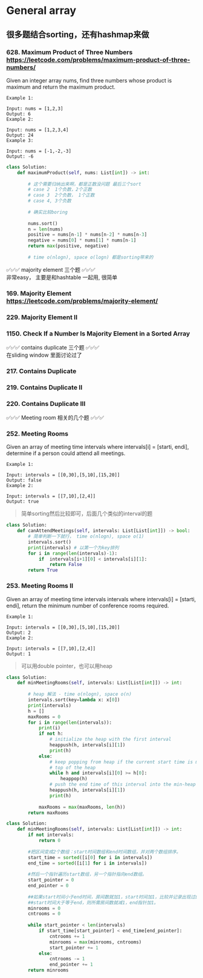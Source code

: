 # General array

## 很多题结合sorting，还有hashmap来做

### 628. Maximum Product of Three Numbers https://leetcode.com/problems/maximum-product-of-three-numbers/ 
Given an integer array nums, find three numbers whose product is maximum and return the maximum product.
```
Example 1:

Input: nums = [1,2,3]
Output: 6
Example 2:

Input: nums = [1,2,3,4]
Output: 24
Example 3:

Input: nums = [-1,-2,-3]
Output: -6
```
```python
class Solution:
    def maximumProduct(self, nums: List[int]) -> int:
        
        # 这个需要归纳出来啊，都是正数没问题 最后三个sort
        # case 2  1个负数，2个正数
        # case 3  2个负数， 1个正数
        # case 4, 3个负数
        
        # 确实比较boring
        
        nums.sort()
        n = len(nums)
        positive = nums[n-1] * nums[n-2] * nums[n-3]
        negative = nums[0] * nums[1] * nums[n-1] 
        return max(positive, negative)
    
        # time o(nlogn), space o(logn) 都是sorting带来的
```

✅✅✅ majority element 三个题 ✅✅✅  
非常easy， 主要是和hashtable 一起用, 很简单

### 169. Majority Element  https://leetcode.com/problems/majority-element/ 
### 229. Majority Element II 
### 1150. Check If a Number Is Majority Element in a Sorted Array 


✅✅✅ contains duplicate 三个题 ✅✅✅  
在sliding window 里面讨论过了

### 217. Contains Duplicate
### 219. Contains Duplicate II
### 220. Contains Duplicate III


✅✅✅ Meeting room 相关的几个题 ✅✅✅  

### 252. Meeting Rooms
Given an array of meeting time intervals where intervals[i] = [starti, endi], determine if a person could attend all meetings.
```
Example 1:

Input: intervals = [[0,30],[5,10],[15,20]]
Output: false
Example 2:

Input: intervals = [[7,10],[2,4]]
Output: true
```
> 简单sorting然后比较即可，后面几个类似的interval的题
```python
class Solution:
    def canAttendMeetings(self, intervals: List[List[int]]) -> bool:
        # 简单判断一下就行， time o(nlogn), space o(1) 
        intervals.sort()
        print(intervals) # 以第一个为key排列
        for i in range(len(intervals)-1):
            if  intervals[i+1][0] < intervals[i][1]:
                return False
        return True 
```


### 253. Meeting Rooms II 
Given an array of meeting time intervals intervals where intervals[i] = [starti, endi], return the minimum number of conference rooms required.
```
Example 1:

Input: intervals = [[0,30],[5,10],[15,20]]
Output: 2
Example 2:

Input: intervals = [[7,10],[2,4]]
Output: 1
```
> 可以用double pointer，也可以用heap

```python
class Solution:
    def minMeetingRooms(self, intervals: List[List[int]]) -> int:
        
        # heap 解法 - time o(nlogn), space o(n)
        intervals.sort(key=lambda x: x[0])
        print(intervals)
        h = []
        maxRooms = 0
        for i in range(len(intervals)):
            print(i)
            if not h:
                # initialize the heap with the first interval
                heappush(h, intervals[i][1])
                print(h)
            else:
                # keep popping from heap if the current start time is more than
                # top of the heap
                while h and intervals[i][0] >= h[0]:
                    heappop(h)
                # push the end time of this interval into the min-heap
                heappush(h, intervals[i][1])
                print(h)
                
            maxRooms = max(maxRooms, len(h))
        return maxRooms

class Solution:
    def minMeetingRooms(self, intervals: List[List[int]]) -> int:
        if not intervals:
            return 0
            
        #把区间变成2个数组：start时间数组和end时间数组，并对两个数组排序。
        start_time = sorted([i[0] for i in intervals])
        end_time = sorted([i[1] for i in intervals])
        
        #然后一个指针遍历start数组，另一个指针指向end数组。
        start_pointer = 0
        end_pointer = 0
        
        ##如果start时间小于end时间，房间数就加1，start时间加1，比较并记录出现过的最多房间数
        ##start时间大于等于end，则所需房间数就减1，end指针加1。
        minrooms = 0
        cntrooms = 0
        
        while start_pointer < len(intervals)
            if start_time[start_pointer] < end_time[end_pointer]:
                cntrooms += 1
                minrooms = max(minrooms, cntrooms)
                start_pointer += 1
            else:
                cntrooms -= 1
                end_pointer += 1
        return minrooms
``` 